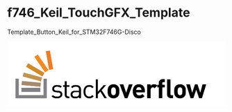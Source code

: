 # f746_Keil_TouchGFX_Template
Template_Button_Keil_for_STM32F746G-Disco

![alt text](https://github.com/trail777/f746_Keil_TouchGFX_GIT_Template/blob/screenshots/a2.png?raw=true)

